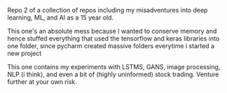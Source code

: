 Repo 2 of a collection of repos including my misadventures into deep learning, ML, and AI as a 15 year old.

This one's an absolute mess because I wanted to conserve memory and hence stuffed everything that used the tensorflow and keras libraries into one folder, since pycharm created massive folders everytime
i started a new project

This one contains my experiments with LSTMS, GANS, image processing, NLP (i think), and even a bit of (highly uninformed) stock trading. Venture further at your own risk.
